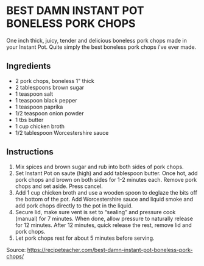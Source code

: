 # BEST DAMN INSTANT POT BONELESS PORK CHOPS

One inch thick, juicy, tender and delicious boneless pork chops
made in your Instant Pot. Quite simply the best boneless pork chops
i’ve ever made.

## Ingredients

* 2 pork chops, boneless 1" thick
* 2 tablespoons brown sugar
* 1 teaspoon salt
* 1 teaspoon black pepper
* 1 teaspoon paprika
* 1/2 teaspoon onion powder
* 1 tbs butter
* 1 cup chicken broth
* 1/2 tablespoon Worcestershire sauce

## Instructions 

1. Mix spices and brown sugar and rub into both sides of pork chops.
1. Set Instant Pot on saute (high) and add tablespoon butter. Once hot, add pork chops and brown on both sides for 1-2 minutes each. Remove pork chops and set aside. Press cancel.
1. Add 1 cup chicken broth and use a wooden spoon to deglaze the bits off the bottom of the pot. Add Worcestershire sauce and liquid smoke and add pork chops directly to the pot in the liquid.
1. Secure lid, make sure vent is set to “sealing” and pressure cook (manual) for 7 minutes. When done, allow pressure to naturally release for 12 minutes. After 12 minutes, quick release the rest, remove lid and pork chops.
1. Let pork chops rest for about 5 minutes before serving.


Source: https://recipeteacher.com/best-damn-instant-pot-boneless-pork-chops/
